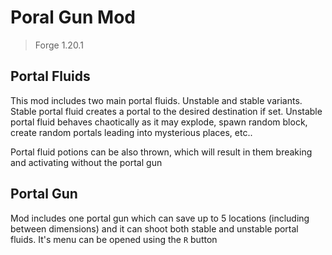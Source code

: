 # Poral Gun Mod
> Forge 1.20.1
## Portal Fluids
This mod includes two main portal fluids. Unstable and 
stable variants. Stable portal fluid creates a portal to the desired destination
if set. Unstable portal fluid behaves chaotically as it may explode, spawn random block, 
create random portals leading into mysterious places, etc..

Portal fluid potions can be also thrown, which will result in them breaking and activating
without the portal gun

## Portal Gun
Mod includes one portal gun which can save up to 5 locations (including between dimensions)
and it can shoot both stable and unstable portal fluids. It's menu can be opened using the `R` button
